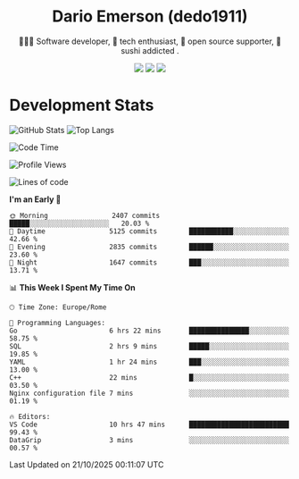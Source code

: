 <div align="center">
  
# Dario Emerson (dedo1911)
👨🏼‍💻 Software developer, 🔧 tech enthusiast, 🙌 open source supporter, 🍣 sushi addicted .

[![](https://img.shields.io/badge/-Linkedin-informational?style=for-the-badge&logo=linkedin&logoColor=white&color=2867B2)](http://linkedin.com/in/dedo1911)
[![](https://img.shields.io/badge/-Telegram-informational?style=for-the-badge&logo=telegram&logoColor=white&color=0088cc)](https://t.me/dedo1911)
[![](https://img.shields.io/badge/-Facebook-informational?style=for-the-badge&logo=facebook&logoColor=white&color=3b5998)](https://fb.com/dedo1911)

</div>

# Development Stats

![GitHub Stats](https://github-readme-stats.vercel.app/api?username=dedo1911&hide=&count_private=true&title_color=84cc16&text_color=ffffff&icon_color=84cc16&bg_color=1c1917&hide_border=true&border_radius=0&show_icons=true)
![Top Langs](https://github-readme-stats.vercel.app/api/top-langs/?username=dedo1911&theme=chartreuse-dark&layout=compact)

<!--START_SECTION:waka-->
![Code Time](http://img.shields.io/badge/Code%20Time-1%2C828%20hrs%2024%20mins-blue)

![Profile Views](http://img.shields.io/badge/Profile%20Views-0-blue)

![Lines of code](https://img.shields.io/badge/From%20Hello%20World%20I%27ve%20Written-4.0%20million%20lines%20of%20code-blue)

**I'm an Early 🐤** 

```text
🌞 Morning                2407 commits        █████░░░░░░░░░░░░░░░░░░░░   20.03 % 
🌆 Daytime                5125 commits        ███████████░░░░░░░░░░░░░░   42.66 % 
🌃 Evening                2835 commits        ██████░░░░░░░░░░░░░░░░░░░   23.60 % 
🌙 Night                  1647 commits        ███░░░░░░░░░░░░░░░░░░░░░░   13.71 % 
```


📊 **This Week I Spent My Time On** 

```text
🕑︎ Time Zone: Europe/Rome

💬 Programming Languages: 
Go                       6 hrs 22 mins       ███████████████░░░░░░░░░░   58.75 % 
SQL                      2 hrs 9 mins        █████░░░░░░░░░░░░░░░░░░░░   19.85 % 
YAML                     1 hr 24 mins        ███░░░░░░░░░░░░░░░░░░░░░░   13.00 % 
C++                      22 mins             █░░░░░░░░░░░░░░░░░░░░░░░░   03.50 % 
Nginx configuration file 7 mins              ░░░░░░░░░░░░░░░░░░░░░░░░░   01.19 % 

🔥 Editors: 
VS Code                  10 hrs 47 mins      █████████████████████████   99.43 % 
DataGrip                 3 mins              ░░░░░░░░░░░░░░░░░░░░░░░░░   00.57 % 
```


 Last Updated on 21/10/2025 00:11:07 UTC
<!--END_SECTION:waka-->

<!--
**dedo1911/dedo1911** is a ✨ _special_ ✨ repository because its `README.md` (this file) appears on your GitHub profile.

Here are some ideas to get you started:

- 🔭 I’m currently working on ...
- 🌱 I’m currently learning ...
- 👯 I’m looking to collaborate on ...
- 🤔 I’m looking for help with ...
- 💬 Ask me about ...
- 📫 How to reach me: ...
- 😄 Pronouns: ...
- ⚡ Fun fact: ...
-->
